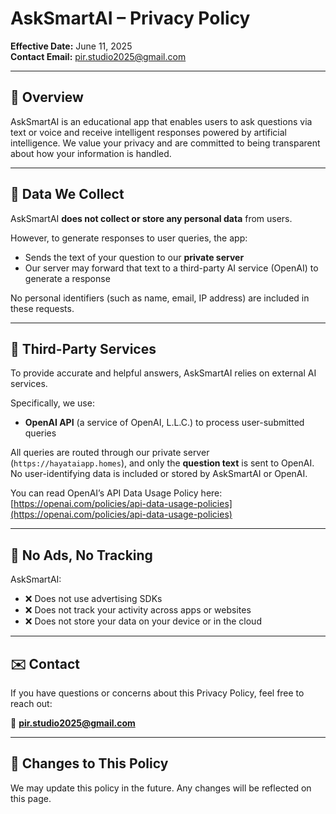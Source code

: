 # AskSmartAI – Privacy Policy

**Effective Date:** June 11, 2025  
**Contact Email:** pir.studio2025@gmail.com

---

## 📘 Overview

AskSmartAI is an educational app that enables users to ask questions via text or voice and receive intelligent responses powered by artificial intelligence. We value your privacy and are committed to being transparent about how your information is handled.

---

## 📲 Data We Collect

AskSmartAI **does not collect or store any personal data** from users.

However, to generate responses to user queries, the app:
- Sends the text of your question to our **private server**
- Our server may forward that text to a third-party AI service (OpenAI) to generate a response

No personal identifiers (such as name, email, IP address) are included in these requests.

---

## 🔄 Third-Party Services

To provide accurate and helpful answers, AskSmartAI relies on external AI services.

Specifically, we use:
- **OpenAI API** (a service of OpenAI, L.L.C.) to process user-submitted queries

All queries are routed through our private server (`https://hayataiapp.homes`), and only the **question text** is sent to OpenAI.  
No user-identifying data is included or stored by AskSmartAI or OpenAI.

You can read OpenAI’s API Data Usage Policy here:  
[https://openai.com/policies/api-data-usage-policies](https://openai.com/policies/api-data-usage-policies)

---

## 🚫 No Ads, No Tracking

AskSmartAI:
- ❌ Does not use advertising SDKs  
- ❌ Does not track your activity across apps or websites  
- ❌ Does not store your data on your device or in the cloud

---

## ✉️ Contact

If you have questions or concerns about this Privacy Policy, feel free to reach out:

📧 **pir.studio2025@gmail.com**

---

## 🔁 Changes to This Policy

We may update this policy in the future. Any changes will be reflected on this page.
